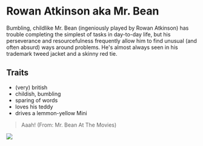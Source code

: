 # Rowan Atkinson aka Mr. Bean

Bumbling, childlike Mr. Bean (ingeniously played by Rowan Atkinson) has trouble completing the simplest of tasks in day-to-day life, but his perseverance and resourcefulness frequently allow him to find unusual (and often absurd) ways around problems. He's almost always seen in his trademark tweed jacket and a skinny red tie. 

## Traits
* (very) british
* childish, bumbling
* sparing of words
* loves his teddy
* drives a lemmon-yellow Mini

> Aaah! (From: Mr. Bean At The Movies)

<img src="https://upload.wikimedia.org/wikipedia/commons/f/f1/Atkinson_Rowan.jpg">


